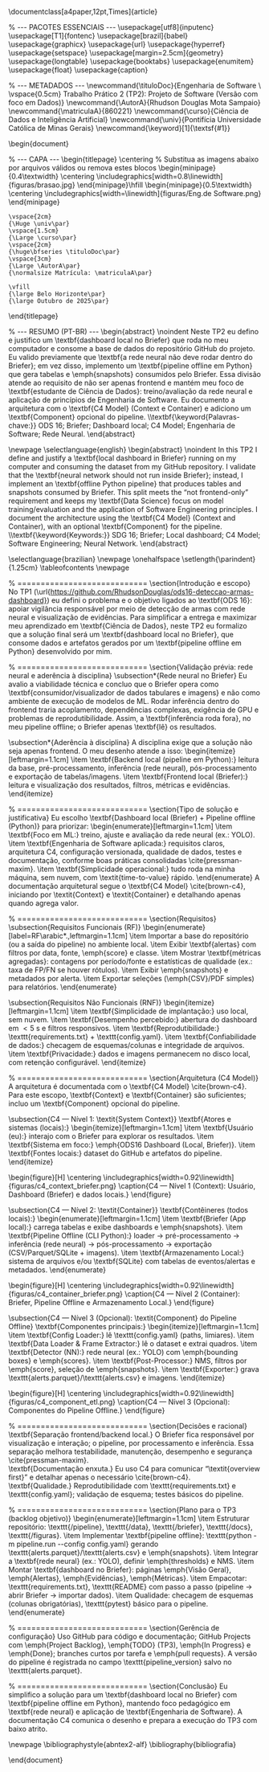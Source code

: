 \documentclass[a4paper,12pt,Times]{article}

% --- PACOTES ESSENCIAIS ---
\usepackage[utf8]{inputenc}
\usepackage[T1]{fontenc}
\usepackage[brazil]{babel}
\usepackage{graphicx}
\usepackage{url}
\usepackage{hyperref}
\usepackage{setspace}
\usepackage[margin=2.5cm]{geometry}
\usepackage{longtable}
\usepackage{booktabs}
\usepackage{enumitem}
\usepackage{float}
\usepackage{caption}

% --- METADADOS ---
\newcommand{\tituloDoc}{Engenharia de Software \\ \vspace{0.5cm} Trabalho Prático 2 (TP2): Projeto de Software (Versão com foco em Dados)}
\newcommand{\AutorA}{Rhudson Douglas Mota Sampaio}
\newcommand{\matriculaA}{860221}
\newcommand{\curso}{Ciência de Dados e Inteligência Artificial}
\newcommand{\univ}{Pontifícia Universidade Católica de Minas Gerais}
\newcommand{\keyword}[1]{\textsf{#1}}

\begin{document}

% --- CAPA ---
\begin{titlepage}
    \centering
    % Substitua as imagens abaixo por arquivos válidos ou remova estes blocos
    \begin{minipage}{0.4\textwidth}
        \centering
        \includegraphics[width=0.8\linewidth]{figuras/brasao.jpg}
    \end{minipage}\hfill
    \begin{minipage}{0.5\textwidth}
        \centering
        \includegraphics[width=\linewidth]{figuras/Eng.de Software.png}
    \end{minipage}

    \vspace{2cm}
    {\Huge \univ\par}
    \vspace{1.5cm}
    {\Large \curso\par}
    \vspace{2cm}
    {\huge\bfseries \tituloDoc\par}
    \vspace{3cm}
    {\Large \AutorA\par}
    {\normalsize Matrícula: \matriculaA\par}

    \vfill
    {\large Belo Horizonte\par}
    {\large Outubro de 2025\par}
\end{titlepage}

% --- RESUMO (PT-BR) ---
\begin{abstract}
\noindent
Neste TP2 eu defino e justifico um \textbf{dashboard local no Briefer} que roda no meu computador e consome a base de dados do repositório GitHub do projeto. Eu valido previamente que \textbf{a rede neural não deve rodar dentro do Briefer}; em vez disso, implemento um \textbf{pipeline offline em Python} que gera tabelas e \emph{snapshots} consumidos pelo Briefer. Essa divisão atende ao requisito de não ser apenas frontend e mantém meu foco de \textbf{estudante de Ciência de Dados}: treino/avaliação da rede neural e aplicação de princípios de Engenharia de Software. Eu documento a arquitetura com o \textbf{C4 Model} (Context e Container) e adiciono um \textbf{Component} opcional do pipeline.
\\\textbf{\keyword{Palavras-chave:}} ODS 16; Briefer; Dashboard local; C4 Model; Engenharia de Software; Rede Neural.
\end{abstract}

\newpage
\selectlanguage{english}
\begin{abstract}
\noindent
In this TP2 I define and justify a \textbf{local dashboard in Briefer} running on my computer and consuming the dataset from my GitHub repository. I validate that the \textbf{neural network should not run inside Briefer}; instead, I implement an \textbf{offline Python pipeline} that produces tables and snapshots consumed by Briefer. This split meets the “not frontend-only” requirement and keeps my \textbf{Data Science} focus on model training/evaluation and the application of Software Engineering principles. I document the architecture using the \textbf{C4 Model} (Context and Container), with an optional \textbf{Component} for the pipeline.
\\\textbf{\keyword{Keywords:}} SDG 16; Briefer; Local dashboard; C4 Model; Software Engineering; Neural Network.
\end{abstract}

\selectlanguage{brazilian}
\newpage
\onehalfspace
\setlength{\parindent}{1.25cm}
\tableofcontents
\newpage

% ============================
\section{Introdução e escopo}
No TP1 (\url{https://github.com/RhudsonDouglas/ods16-deteccao-armas-dashboard}) eu defini o problema e o objetivo ligados ao \textbf{ODS 16}: apoiar vigilância responsável por meio de detecção de armas com rede neural e visualização de evidências. Para simplificar a entrega e maximizar meu aprendizado em \textbf{Ciência de Dados}, neste TP2 eu formalizo que a solução final será um \textbf{dashboard local no Briefer}, que consome dados e artefatos gerados por um \textbf{pipeline offline em Python} desenvolvido por mim.

% ============================
\section{Validação prévia: rede neural e aderência à disciplina}
\subsection*{Rede neural no Briefer}
Eu avalio a viabilidade técnica e concluo que o Briefer opera como \textbf{consumidor/visualizador de dados tabulares e imagens} e não como ambiente de execução de modelos de ML. Rodar inferência dentro do frontend traria acoplamento, dependências complexas, exigência de GPU e problemas de reprodutibilidade. Assim, a \textbf{inferência roda fora}, no meu pipeline offline; o Briefer apenas \textbf{lê} os resultados.

\subsection*{Aderência à disciplina}
A disciplina exige que a solução não seja apenas frontend. O meu desenho atende a isso:
\begin{itemize}[leftmargin=1.1cm]
    \item \textbf{Backend local (pipeline em Python):} leitura da base, pré-processamento, inferência (rede neural), pós-processamento e exportação de tabelas/imagens.
    \item \textbf{Frontend local (Briefer):} leitura e visualização dos resultados, filtros, métricas e evidências.
\end{itemize}

% ============================
\section{Tipo de solução e justificativa}
Eu escolho \textbf{Dashboard local (Briefer) + Pipeline offline (Python)} para priorizar:
\begin{enumerate}[leftmargin=1.1cm]
    \item \textbf{Foco em ML:} treino, ajuste e avaliação da rede neural (ex.: YOLO).
    \item \textbf{Engenharia de Software aplicada:} requisitos claros, arquitetura C4, configuração versionada, qualidade de dados, testes e documentação, conforme boas práticas consolidadas \cite{pressman-maxim}.
    \item \textbf{Simplicidade operacional:} tudo roda na minha máquina, sem nuvem, com \textit{time-to-value} rápido.
\end{enumerate}
A documentação arquitetural segue o \textbf{C4 Model} \cite{brown-c4}, iniciando por \textit{Context} e \textit{Container} e detalhando apenas quando agrega valor.

% ============================
\section{Requisitos}
\subsection{Requisitos Funcionais (RF)}
\begin{enumerate}[label=RF\arabic*.,leftmargin=1.1cm]
    \item Importar a base do repositório (ou a saída do pipeline) no ambiente local.
    \item Exibir \textbf{alertas} com filtros por data, fonte, \emph{score} e classe.
    \item Mostrar \textbf{métricas agregadas}: contagens por período/fonte e estatísticas de qualidade (ex.: taxa de FP/FN se houver rótulos).
    \item Exibir \emph{snapshots} e metadados por alerta.
    \item Exportar seleções (\emph{CSV}/PDF simples) para relatórios.
\end{enumerate}

\subsection{Requisitos Não Funcionais (RNF)}
\begin{itemize}[leftmargin=1.1cm]
    \item \textbf{Simplicidade de implantação:} uso local, sem nuvem.
    \item \textbf{Desempenho percebido:} abertura do dashboard em $<5$ s e filtros responsivos.
    \item \textbf{Reprodutibilidade:} \texttt{requirements.txt} + \texttt{config.yaml}.
    \item \textbf{Confiabilidade de dados:} checagem de esquemas/colunas e integridade de arquivos.
    \item \textbf{Privacidade:} dados e imagens permanecem no disco local, com retenção configurável.
\end{itemize}

% ============================
\section{Arquitetura (C4 Model)}
A arquitetura é documentada com o \textbf{C4 Model} \cite{brown-c4}. Para este escopo, \textbf{Context} e \textbf{Container} são suficientes; incluo um \textbf{Component} opcional do pipeline.

\subsection{C4 — Nível 1: \textit{System Context}}
\textbf{Atores e sistemas (locais):}
\begin{itemize}[leftmargin=1.1cm]
    \item \textbf{Usuário (eu):} interajo com o Briefer para explorar os resultados.
    \item \textbf{Sistema em foco:} \emph{ODS16 Dashboard (Local, Briefer)}.
    \item \textbf{Fontes locais:} dataset do GitHub e artefatos do pipeline.
\end{itemize}

\begin{figure}[H]
    \centering
    \includegraphics[width=0.92\linewidth]{figuras/c4_context_briefer.png}
    \caption{C4 — Nível 1 (Context): Usuário, Dashboard (Briefer) e dados locais.}
\end{figure}

\subsection{C4 — Nível 2: \textit{Container}}
\textbf{Contêineres (todos locais):}
\begin{enumerate}[leftmargin=1.1cm]
    \item \textbf{Briefer (App local):} carrega tabelas e exibe dashboards e \emph{snapshots}.
    \item \textbf{Pipeline Offline (CLI Python):} loader $\rightarrow$ pré-processamento $\rightarrow$ inferência (rede neural) $\rightarrow$ pós-processamento $\rightarrow$ exportação (CSV/Parquet/SQLite + imagens).
    \item \textbf{Armazenamento Local:} sistema de arquivos e/ou \textbf{SQLite} com tabelas de eventos/alertas e metadados.
\end{enumerate}

\begin{figure}[H]
    \centering
    \includegraphics[width=0.92\linewidth]{figuras/c4_container_briefer.png}
    \caption{C4 — Nível 2 (Container): Briefer, Pipeline Offline e Armazenamento Local.}
\end{figure}

\subsection{C4 — Nível 3 (Opcional): \textit{Component} do Pipeline Offline}
\textbf{Componentes principais:}
\begin{itemize}[leftmargin=1.1cm]
    \item \textbf{Config Loader:} lê \texttt{config.yaml} (paths, limiares).
    \item \textbf{Data Loader \& Frame Extractor:} lê o dataset e extrai quadros.
    \item \textbf{Detector (NN):} rede neural (ex.: YOLO) com \emph{bounding boxes} e \emph{scores}.
    \item \textbf{Post-Processor:} NMS, filtros por \emph{score}, seleção de \emph{snapshots}.
    \item \textbf{Exporter:} grava \texttt{alerts.parquet}/\texttt{alerts.csv} e imagens.
\end{itemize}

\begin{figure}[H]
    \centering
    \includegraphics[width=0.92\linewidth]{figuras/c4_component_etl.png}
    \caption{C4 — Nível 3 (Opcional): Componentes do Pipeline Offline.}
\end{figure}

% ============================
\section{Decisões e racional}
\textbf{Separação frontend/backend local.} O Briefer fica responsável por visualização e interação; o pipeline, por processamento e inferência. Essa separação melhora testabilidade, manutenção, desempenho e segurança \cite{pressman-maxim}.  
\textbf{Documentação enxuta.} Eu uso C4 para comunicar “\textit{overview first}” e detalhar apenas o necessário \cite{brown-c4}.  
\textbf{Qualidade.} Reprodutibilidade com \texttt{requirements.txt} e \texttt{config.yaml}; validação de esquema; testes básicos do pipeline.

% ============================
\section{Plano para o TP3 (backlog objetivo)}
\begin{enumerate}[leftmargin=1.1cm]
    \item Estruturar repositório: \texttt{/pipeline}, \texttt{/data}, \texttt{/briefer}, \texttt{/docs}, \texttt{/figuras}.
    \item Implementar \textbf{pipeline offline}: \texttt{python -m pipeline.run --config config.yaml} gerando \texttt{alerts.parquet}/\texttt{alerts.csv} e \emph{snapshots}.
    \item Integrar a \textbf{rede neural} (ex.: YOLO), definir \emph{thresholds} e NMS.
    \item Montar \textbf{dashboard no Briefer}: páginas \emph{Visão Geral}, \emph{Alertas}, \emph{Evidências}, \emph{Métricas}.
    \item Empacotar: \texttt{requirements.txt}, \texttt{README} com passo a passo (pipeline $\rightarrow$ abrir Briefer $\rightarrow$ importar dados).
    \item Qualidade: checagem de esquemas (colunas obrigatórias), \texttt{pytest} básico para o pipeline.
\end{enumerate}

% ============================
\section{Gerência de configuração}
Uso GitHub para código e documentação; GitHub Projects com \emph{Project Backlog}, \emph{TODO} (TP3), \emph{In Progress} e \emph{Done}; branches curtos por tarefa e \emph{pull requests}. A versão do pipeline é registrada no campo \texttt{pipeline\_version} salvo no \texttt{alerts.parquet}.

% ============================
\section{Conclusão}
Eu simplifico a solução para um \textbf{dashboard local no Briefer} com \textbf{pipeline offline em Python}, mantendo foco pedagógico em \textbf{rede neural} e aplicação de \textbf{Engenharia de Software}. A documentação C4 comunica o desenho e prepara a execução do TP3 com baixo atrito.

\newpage
\bibliographystyle{abntex2-alf}
\bibliography{bibliografia}

\end{document}
